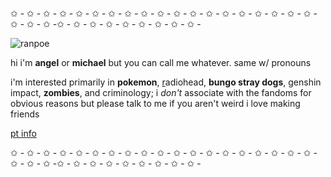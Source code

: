 ✩ - ✩ - ✩ - ✩ - ✩ - ✩ - ✩ - ✩ - ✩ - ✩ - ✩ - ✩ - ✩ - ✩ - ✩ - ✩ - ✩ - ✩ - ✩ - ✩ - ✩ - ✩ -✩ - ✩ - ✩ - ✩ - ✩ - ✩ - ✩ - ✩ - ✩ -

![ranpoe](https://user-images.githubusercontent.com/103700404/227047868-c727128a-81a8-4bc3-b3d4-9c763d13fdfa.jpg)


<!--
**apawcaIypse/apawcaIypse** is a ✨ _special_ ✨ repository because its `README.md` (this file) appears on your GitHub profile.

Here are some ideas to get you started:

- 🔭 I’m currently working on ...
- 🌱 I’m currently learning ...
- 👯 I’m looking to collaborate on ...
- 🤔 I’m looking for help with ...
- 💬 Ask me about ...
- 📫 How to reach me: ...
- 😄 Pronouns: ...
- ⚡ Fun fact: ...
-->
 hi i'm **angel** or **michael** but you can call me whatever. same w/ pronouns
 
i'm interested primarily in **pokemon**, [r](https://www.youtube.com/watch?v=2Lpw3yMCWro)adiohead, **bungo stray dogs**, genshin impact, **zombies**, and criminology; i *don't* associate with the fandoms for obvious reasons but please talk to me if you aren't weird i love making friends

[pt info](https://txti.es/819300) 


✩ - ✩ - ✩ - ✩ - ✩ - ✩ - ✩ - ✩ - ✩ - ✩ - ✩ - ✩ - ✩ - ✩ - ✩ - ✩ - ✩ - ✩ - ✩ - ✩ - ✩ - ✩ -✩ - ✩ - ✩ - ✩ - ✩ - ✩ - ✩ - ✩ - ✩ - 

